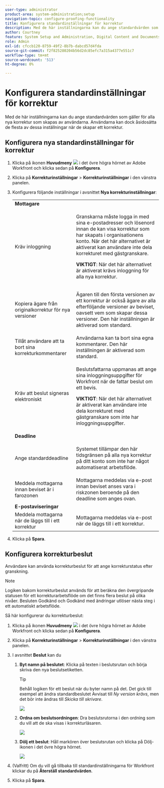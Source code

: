 ```yaml
---
user-type: administrator
product-area: system-administration;setup
navigation-topic: configure-proofing-functionality
title: Konfigurera standardinställningar för korrektur
description: Med de här inställningarna kan du ange standardvärden som gäller för alla nya korrektur som skapas av användarna. Användarna kan dock åsidosätta de flesta av dessa inställningar när de skapar ett korrektur.
author: Courtney
feature: System Setup and Administration, Digital Content and Documents
role: Admin
exl-id: cfccb120-8759-49f2-8b7b-dabcd57d4fda
source-git-commit: f2f825280204b56d2dc85efc7a315a4377e551c7
workflow-type: tm+mt
source-wordcount: '513'
ht-degree: 0%

---
```


# Konfigurera standardinställningar för korrektur

Med de här inställningarna kan du ange standardvärden som gäller för alla nya korrektur som skapas av användarna. Användarna kan dock åsidosätta de flesta av dessa inställningar när de skapar ett korrektur.

## Konfigurera nya standardinställningar för korrektur

1. Klicka på ikonen **Huvudmeny** ![](assets/main-menu-icon.png) i det övre högra hörnet av Adobe Workfront och klicka sedan på **Konfigurera**.
1. Klicka på **Korrekturinställningar** > **Korrekturinställningar** i den vänstra panelen.
1. Konfigurera följande inställningar i avsnittet **Nya korrekturinställningar**:

   <table style="table-layout:auto"> 
    <col> 
    <col> 
    <tbody> 
     <tr> 
      <td role="rowheader" colspan="2"><b>Mottagare</b></td> 
     </tr> 
     <tr> 
      <td role="rowheader">Kräv inloggning</td> 
      <td> <p>Granskarna måste logga in med sina e-postadresser och lösenord innan de kan visa korrektur som har skapats i organisationens konto. När det här alternativet är aktiverat kan användare inte dela korrekturet med gästgranskare.</p> <p><b>VIKTIGT</b>: När det här alternativet är aktiverat krävs inloggning för alla nya korrektur.</p> </td> 
     </tr> 
     <tr> 
      <td role="rowheader">Kopiera ägare från originalkorrektur för nya versioner</td> 
      <td> <p>Ägaren till den första versionen av ett korrektur är också ägare av alla efterföljande versioner av beviset, oavsett vem som skapar dessa versioner. Den här inställningen är aktiverad som standard.</p> </td> 
     </tr> 
     <tr> 
      <td role="rowheader">Tillåt användare att ta bort sina korrekturkommentarer</td> 
      <td>Användarna kan ta bort sina egna kommentarer. Den här inställningen är aktiverad som standard.</td> 
     </tr> 
     <tr> 
      <td role="rowheader">Kräv att beslut signeras elektroniskt </td> 
      <td> <p>Beslutsfattarna uppmanas att ange sina inloggningsuppgifter för Workfront när de fattar beslut om ett bevis.</p> <p><b>VIKTIGT</b>: När det här alternativet är aktiverat kan användare inte dela korrekturet med gästgranskare som inte har inloggningsuppgifter.</p> </td> 
     </tr> 
     <tr> 
      <td role="rowheader" colspan="2"><b>Deadline</b></td> 
     </tr> 
     <tr> 
      <td role="rowheader">Ange standarddeadline</td> 
      <td> <p>Systemet tillämpar den här tidsgränsen på alla nya korrektur på ditt konto som inte har något automatiserat arbetsflöde.</p> </td> 
     </tr> 
     <tr> 
      <td role="rowheader">Meddela mottagarna innan beviset är i farozonen</td> 
      <td>Mottagarna meddelas via e-post innan beviset anses vara i riskzonen beroende på den deadline som anges ovan.</td> 
     </tr> 
     <tr> 
      <td role="rowheader" colspan="2"><b>E-postaviseringar</b></td> 
     </tr> 
     <tr> 
      <td role="rowheader">Meddela mottagarna när de läggs till i ett korrektur</td> 
      <td>Mottagarna meddelas via e-post när de läggs till i ett korrektur.</td> 
     </tr> 
    </tbody> 
   </table>

1. Klicka på **Spara**.

## Konfigurera korrekturbeslut

Användare kan använda korrekturbeslut för att ange korrekturstatus efter granskning.

>[!NOTE]
>
>Logiken bakom korrekturbeslut används för att beräkna den övergripande statusen för ett korrekturarbetsflöde om det finns flera beslut på olika nivåer. Besluten Godkänd och Godkänd med ändringar utlöser nästa steg i ett automatiskt arbetsflöde.

Så här konfigurerar du korrekturbeslut:

1. Klicka på ikonen **Huvudmeny** ![](assets/main-menu-icon.png) i det övre högra hörnet av Adobe Workfront och klicka sedan på **Konfigurera**.
1. Klicka på **Korrekturinställningar** > **Korrekturinställningar** i den vänstra panelen.
1. I avsnittet **Beslut** kan du

   1. **Byt namn på beslutet**: Klicka på texten i beslutsrutan och börja skriva den nya beslutsetiketten.

      >[!TIP]
      >
      >Behåll logiken för ett beslut när du byter namn på det. Det gick till exempel att ändra standardbeslutet Avvisat till *Ny version krävs*, men det bör inte ändras till *Skicka till skrivare*.

      ![](assets/rename-decision-350x109.png)

   1. **Ordna om beslutsordningen**: Dra beslutsrutorna i den ordning som du vill att de ska visas i korrekturläsaren.

      ![](assets/move-decision-350x110.png)

   1. **Dölj ett beslut**: Håll markören över beslutsrutan och klicka på Dölj-ikonen i det övre högra hörnet.

      ![](assets/hide-decision-350x109.png)

1. (Valfritt) Om du vill gå tillbaka till standardinställningarna för Workfront klickar du på **Återställ standardvärden**.
1. Klicka på **Spara**.
